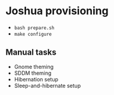 # Joshua provisioning

- `bash prepare.sh`
- `make configure`

## Manual tasks

- Gnome theming
- SDDM theming
- Hibernation setup
- Sleep-and-hibernate setup
